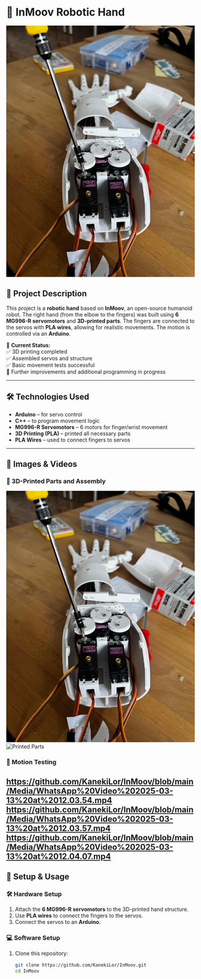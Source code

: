 # 🤖 InMoov Robotic Hand

![InMoov Hand](https://github.com/KanekiLor/InMoov/blob/main/Media/1.jpg)

## 📌 Project Description

This project is a **robotic hand** based on **InMoov**, an open-source humanoid robot. The right hand (from the elbow to the fingers) was built using **6 MG996-R servomotors** and **3D-printed parts**. The fingers are connected to the servos with **PLA wires**, allowing for realistic movements. The motion is controlled via an **Arduino**.

📌 **Current Status:**  
✅ 3D printing completed  
✅ Assembled servos and structure  
✅ Basic movement tests successful  
🔄 Further improvements and additional programming in progress  

---

## 🛠️ Technologies Used

- **Arduino** – for servo control  
- **C++** – to program movement logic  
- **MG996-R Servomotors** – 6 motors for finger/wrist movement  
- **3D Printing (PLA)** – printed all necessary parts  
- **PLA Wires** – used to connect fingers to servos  

---

## 📸 Images & Videos  

### 🔹 3D-Printed Parts and Assembly  
![Assembly](https://github.com/KanekiLor/InMoov/blob/main/Media/1.jpg)  
![Printed Parts](https://inmoov.fr/hand-and-forarm/)  

### 🔹 Motion Testing  
https://github.com/KanekiLor/InMoov/blob/main/Media/WhatsApp%20Video%202025-03-13%20at%2012.03.54.mp4
https://github.com/KanekiLor/InMoov/blob/main/Media/WhatsApp%20Video%202025-03-13%20at%2012.03.57.mp4
https://github.com/KanekiLor/InMoov/blob/main/Media/WhatsApp%20Video%202025-03-13%20at%2012.04.07.mp4
---

## 🚀 Setup & Usage

### 🛠️ Hardware Setup
1. Attach the **6 MG996-R servomotors** to the 3D-printed hand structure.  
2. Use **PLA wires** to connect the fingers to the servos.  
3. Connect the servos to an **Arduino**.  

### 💻 Software Setup
1. Clone this repository:  
   ```bash
   git clone https://github.com/KanekiLor/InMoov.git
   cd InMoov

